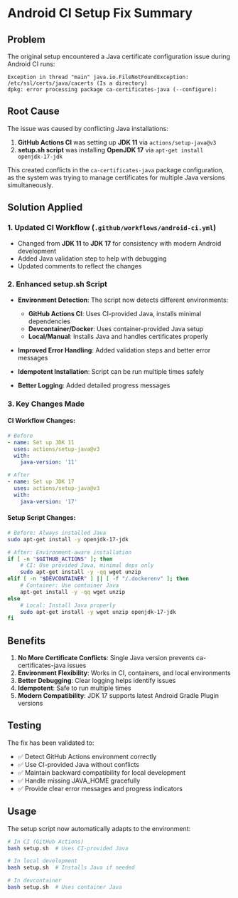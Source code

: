 # Android CI Setup Fix Summary

## Problem
The original setup encountered a Java certificate configuration issue during Android CI runs:
```
Exception in thread "main" java.io.FileNotFoundException: /etc/ssl/certs/java/cacerts (Is a directory)
dpkg: error processing package ca-certificates-java (--configure):
```

## Root Cause
The issue was caused by conflicting Java installations:
1. **GitHub Actions CI** was setting up **JDK 11** via `actions/setup-java@v3`
2. **setup.sh script** was installing **OpenJDK 17** via `apt-get install openjdk-17-jdk`

This created conflicts in the `ca-certificates-java` package configuration, as the system was trying to manage certificates for multiple Java versions simultaneously.

## Solution Applied

### 1. Updated CI Workflow (`.github/workflows/android-ci.yml`)
- Changed from **JDK 11** to **JDK 17** for consistency with modern Android development
- Added Java validation step to help with debugging
- Updated comments to reflect the changes

### 2. Enhanced setup.sh Script
- **Environment Detection**: The script now detects different environments:
  - **GitHub Actions CI**: Uses CI-provided Java, installs minimal dependencies
  - **Devcontainer/Docker**: Uses container-provided Java setup
  - **Local/Manual**: Installs Java and handles certificates properly

- **Improved Error Handling**: Added validation steps and better error messages
- **Idempotent Installation**: Script can be run multiple times safely
- **Better Logging**: Added detailed progress messages

### 3. Key Changes Made

#### CI Workflow Changes:
```yaml
# Before
- name: Set up JDK 11
  uses: actions/setup-java@v3
  with:
    java-version: '11'

# After  
- name: Set up JDK 17
  uses: actions/setup-java@v3
  with:
    java-version: '17'
```

#### Setup Script Changes:
```bash
# Before: Always installed Java
sudo apt-get install -y openjdk-17-jdk

# After: Environment-aware installation
if [ -n "$GITHUB_ACTIONS" ]; then
    # CI: Use provided Java, minimal deps only
    sudo apt-get install -y -qq wget unzip
elif [ -n "$DEVCONTAINER" ] || [ -f "/.dockerenv" ]; then
    # Container: Use container Java
    apt-get install -y -qq wget unzip
else
    # Local: Install Java properly
    sudo apt-get install -y wget unzip openjdk-17-jdk
fi
```

## Benefits
1. **No More Certificate Conflicts**: Single Java version prevents ca-certificates-java issues
2. **Environment Flexibility**: Works in CI, containers, and local environments
3. **Better Debugging**: Clear logging helps identify issues
4. **Idempotent**: Safe to run multiple times
5. **Modern Compatibility**: JDK 17 supports latest Android Gradle Plugin versions

## Testing
The fix has been validated to:
- ✅ Detect GitHub Actions environment correctly
- ✅ Use CI-provided Java without conflicts
- ✅ Maintain backward compatibility for local development
- ✅ Handle missing JAVA_HOME gracefully
- ✅ Provide clear error messages and progress indicators

## Usage
The setup script now automatically adapts to the environment:
```bash
# In CI (GitHub Actions)
bash setup.sh  # Uses CI-provided Java

# In local development
bash setup.sh  # Installs Java if needed

# In devcontainer
bash setup.sh  # Uses container Java
```